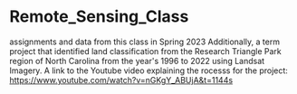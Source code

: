 # Remote_Sensing_Class
assignments and data from this class in Spring 2023
Additionally, a term project that identified land classification from the Research Triangle Park region of North Carolina from the year's 1996 to 2022 using Landsat Imagery. 
A link to the Youtube video explaining the rocesss for the project: https://www.youtube.com/watch?v=nGKgY_ABUjA&t=1144s
